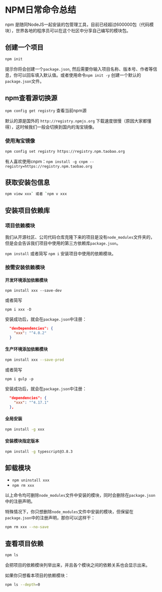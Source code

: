 # NPM日常命令总结

npm 是随同NodeJS一起安装的包管理工具，目前已经超过600000包（代码模块），世界各地的程序员可以在这个社区中分享自己编写的模块包。

## 创建一个项目

```bash
npm init
```

提示你将会创建一个`package.json`, 然后需要你输入项目名称、版本号、作者等信息，你可以回车填入默认值。或者使用命令`npm init -y` 创建一个默认的`package.json`文件。

## npm查看源切换源

`npm config get registry` 查看当前npm源

默认的源是国外的 `http://registry.npmjs.org` 下载速度很慢（原因大家都懂得），这时候我们一般会切换到国内的淘宝镜像。

### 使用淘宝镜像

```bash
npm config set registry https://registry.npm.taobao.org
```

有人喜欢使用cnpm：`npm install -g cnpm --registry=https://registry.npm.taobao.org`

## 获取安装包信息

```bash
npm view xxx` 或者 `npm v xxx
```



## 安装项目依赖库

### 项目依赖模块

我们从开源社区、公司代码仓库克隆下来的项目是没有`node_modules`文件夹的，但是会会告诉我们项目中使用的第三方依赖库`package.json`。

`npm install` 或者简写 `npm i` 安装项目中使用的依赖模块。

### 按需安装依赖模块

#### 开发环境添加依赖模块

```
npm install xxx --save-dev
```

或者简写

`npm i xxx -D`

安装成功后，就会在`package.json`中注册：

```json
  "devDependencies": {
    "xxx": "^4.0.2"
  }
```

#### 生产环境添加依赖模块

```bash
npm install xxx --save-prod
```

或者简写

 `npm i gulp -p`

安装成功后，就会在`package.json`中注册：

```json
  "dependencies": {
    "xxx": "^4.17.1"
  },
```

#### 全局安装

```bash
npm install -g xxx
```

#### 安装模块指定版本

```bash
npm install -g typescript@3.8.3
```

## 卸载模块

- `npm uninstall xxx`
- `npm rm xxx`

以上命令均可删除`node_modules`文件中安装的模块，同时会删除在`package.json`中的注册声明。

特殊情况下，你只想删除`node_modules`文件中安装的模块，但保留在`package.json`中的注册声明，那你可以这样干：

```bash
npm rm xxx --no-save
```

## 查看项目依赖

```bash
npm ls
```

会把项目的依赖模块列举出来，并且各个模块之间的依赖关系也会显示出来。

如果你只想看本项目的依赖模块：

```bash
npm ls --depth=0
```